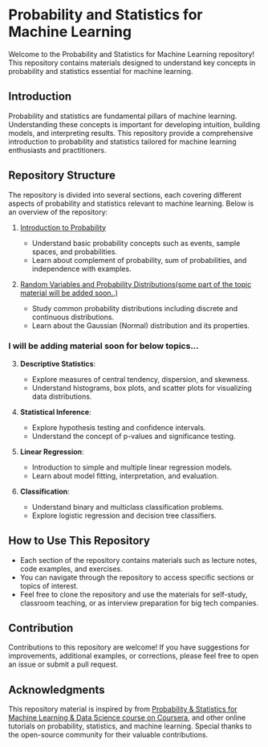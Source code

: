 # Probability and Statistics for Machine Learning

Welcome to the Probability and Statistics for Machine Learning repository! This repository contains materials designed to understand key concepts in probability and statistics essential for machine learning. 

## Introduction

Probability and statistics are fundamental pillars of machine learning. Understanding these concepts is important for developing intuition, building models, and interpreting results. This repository provide a comprehensive introduction to probability and statistics tailored for machine learning enthusiasts and practitioners.

## Repository Structure

The repository is divided into several sections, each covering different aspects of probability and statistics relevant to machine learning. Below is an overview of the repository:

1. [Introduction to Probability](https://github.com/nehakardam/Probability-Statistics-for-Machine-Learning-/blob/main/1_Intro_to_Probability.md)
   - Understand basic probability concepts such as events, sample spaces, and probabilities.
   - Learn about complement of probability, sum of probabilities, and independence with examples.

2. [Random Variables and Probability Distributions(some part of the topic material will be added soon..)](https://github.com/nehakardam/Probability-Statistics-for-Machine-Learning-/tree/main)
   - Study common probability distributions including discrete and continuous distributions.
   - Learn about the Gaussian (Normal) distribution and its properties.

### I will be adding material soon for below topics...

3. **Descriptive Statistics**:
   - Explore measures of central tendency, dispersion, and skewness.
   - Understand histograms, box plots, and scatter plots for visualizing data distributions.

4. **Statistical Inference**:
   - Explore hypothesis testing and confidence intervals.
   - Understand the concept of p-values and significance testing.

5. **Linear Regression**:
   - Introduction to simple and multiple linear regression models.
   - Learn about model fitting, interpretation, and evaluation.

6. **Classification**:
   - Understand binary and multiclass classification problems.
   - Explore logistic regression and decision tree classifiers.

## How to Use This Repository

- Each section of the repository contains materials such as lecture notes, code examples, and exercises.
- You can navigate through the repository to access specific sections or topics of interest.
- Feel free to clone the repository and use the materials for self-study, classroom teaching, or as interview preparation for big tech companies.

## Contribution

Contributions to this repository are welcome! If you have suggestions for improvements, additional examples, or corrections, please feel free to open an issue or submit a pull request.

## Acknowledgments

This repository material is inspired by from [Probability & Statistics for Machine Learning & Data Science course on Coursera](https://www.coursera.org/learn/machine-learning-probability-and-statistics?specialization=mathematics-for-machine-learning-and-data-science&utm_medium=sem&utm_source=gg&utm_campaign=B2C_NAMER_mathematics-for-machine-learning-and-data-science_deeplearning-ai_FTCOF_specializations_country-US-country-CA&campaignid=20786981441&adgroupid=159481641007&device=c&keyword=&matchtype=&network=g&devicemodel=&adposition=&creativeid=681284608533&hide_mobile_promo&gad_source=1&gclid=CjwKCAjwuJ2xBhA3EiwAMVjkVNy12tIJP0nunVVQoJQ_yLZmxeORxLaLnGorE17DA-1Y9HF2PCPR-hoCWf8QAvD_BwE), and other online tutorials on probability, statistics, and machine learning. Special thanks to the open-source community for their valuable contributions.

